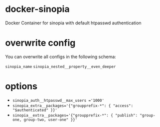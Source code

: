 # docker-sinopia
Docker Container for sinopia with default htpasswd authentication

# overwrite config

You can overwrite all configs in the following schema:

`sinopia_name`
`sinopia_nested__property__even_deeper`

# options

 - `sinopia_auth__htpasswd__max_users ='1000'`
 - `sinopia_extra__packages='{"groupprefix-*": { "access": "$authenticated" }}'`
 - `sinopia__extra__packages='{"groupprefix-*": { "publish": "group-one, group-two, user-one" }}'`

